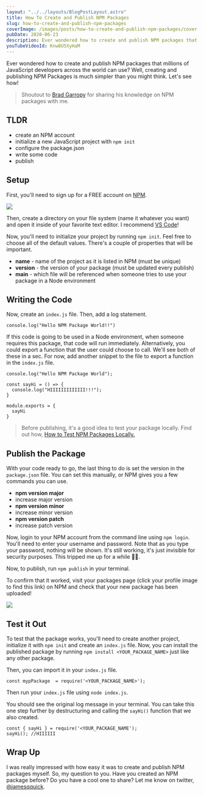 ```yaml
---
layout: "../../layouts/BlogPostLayout.astro"
title: How To Create and Publish NPM Packages
slug: how-to-create-and-publish-npm-packages
coverImage: /images/posts/how-to-create-and-publish-npm-packages/cover.png
pubDate: 2020-06-23
description: Ever wondered how to create and publish NPM packages that millions of JavaScript developers across the world can use? Creating and publishing NPM Packages is much simpler than you might think. It's as simple as creating an account, creating a repository, and connecting them together. You'll have your first NPM package published in just a few minutes!
youTubeVideoId: Knw8U5XyHaM
---
```


Ever wondered how to create and publish NPM packages that millions of JavaScript developers across the world can use? Well, creating and publishing NPM Packages is much simpler than you might think. Let's see how!

> Shoutout to [Brad Garropy](https://bradgarropy.com/) for sharing his knowledge on NPM packages with me.

## TLDR

- create an NPM account
- initialize a new JavaScript project with `npm init`
- configure the package.json
- write some code
- publish

## Setup

First, you'll need to sign up for a FREE account on [NPM](https://www.npmjs.com/).

![](/images/posts/how-to-create-and-publish-npm-packages/1.png)

Then, create a directory on your file system (name it whatever you want) and open it inside of your favorite text editor. I recommend [VS Code](https://code.visualstudio.com/)!

Now, you'll need to initialize your project by running `npm init`. Feel free to choose all of the default values. There's a couple of properties that will be important.

- **name** - name of the project as it is listed in NPM (must be unique)
- **version** - the version of your package (must be updated every publish)
- **main** - which file will be referenced when someone tries to use your package in a Node environment

## Writing the Code

Now, create an `index.js` file. Then, add a log statement.

    console.log("Hello NPM Package World!!")

If this code is going to be used in a Node environment, when someone requires this package, that code will run immediately. Alternatively, you could export a function that the user could choose to call. We'll see both of these in a sec. For now, add another snippet to the file to export a function in the `index.js` file.

    console.log("Hello NPM Package World");

    const sayHi = () => {
      console.log("HIIIIIIIIIIIII!!!");
    }

    module.exports = {
      sayHi
    }

> Before publishing, it's a good idea to test your package locally. Find out how, [How to Test NPM Packages Locally.](https://www.jamesqquick.com/blog/how-to-test-npm-packages-locally)

[](https://www.jamesqquick.com/blog/how-to-test-npm-packages-locally)

## Publish the Package

With your code ready to go, the last thing to do is set the version in the `package.json` file. You can set this manually, or NPM gives you a few commands you can use.

- **npm version major**
- increase major version
- **npm version minor**
- increase minor version
- **npm version patch**
- increase patch version

Now, login to your NPM account from the command line using `npm login`. You'll need to enter your username and password. Note that as you type your password, nothing will be shown. It's still working, it's just invisible for security purposes. This tripped me up for a while 🤷‍♂️.

Now, to publish, run `npm publish` in your terminal.

To confirm that it worked, visit your packages page (click your profile image to find this link) on NPM and check that your new package has been uploaded!

![](/images/posts/how-to-create-and-publish-npm-packages/2.png)

## Test it Out

To test that the package works, you'll need to create another project, initialize it with `npm init` and create an `index.js` file. Now, you can install the published package by running `npm install <YOUR_PACKAGE_NAME>` just like any other package.

Then, you can import it in your `index.js` file.

    const mypPackage  = require('<YOUR_PACKAGE_NAME>');

Then run your `index.js` file using `node index.js`.

You should see the original log message in your terminal. You can take this one step further by destructuring and calling the `sayHi()` function that we also created.

    const { sayHi } = require('<YOUR_PACKAGE_NAME');
    sayHi(); //HIIIIII

## Wrap Up

I was really impressed with how easy it was to create and publish NPM packages myself. So, my question to you. Have you created an NPM package before? Do you have a cool one to share? Let me know on twitter, [@jamesqquick](https://www.twitter.com/jamesqquick).
